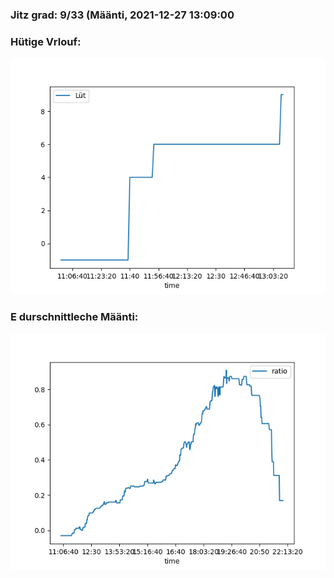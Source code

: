 ### Jitz grad: 9/33 (Määnti, 2021-12-27 13:09:00

### Hütige Vrlouf:
![Graph](Today.png)

### E durschnittleche Määnti:
![Graph](Määnti.png)